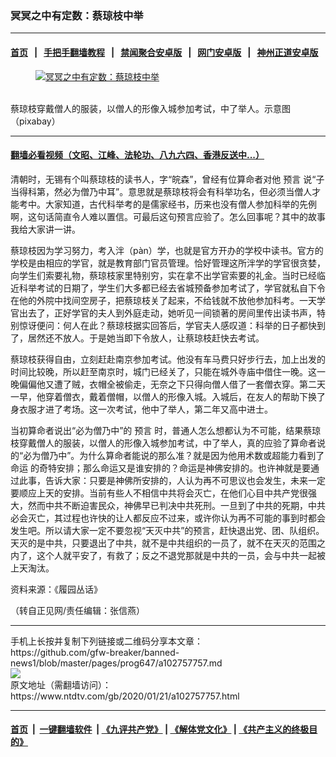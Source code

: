### 冥冥之中有定数：蔡琼枝中举
------------------------

#### [首页](https://github.com/gfw-breaker/banned-news1/blob/master/README.md) &nbsp;&nbsp;|&nbsp;&nbsp; [手把手翻墙教程](https://github.com/gfw-breaker/guides/wiki) &nbsp;&nbsp;|&nbsp;&nbsp; [禁闻聚合安卓版](https://github.com/gfw-breaker/bn-android) &nbsp;&nbsp;|&nbsp;&nbsp; [网门安卓版](https://github.com/oGate2/oGate) &nbsp;&nbsp;|&nbsp;&nbsp; [神州正道安卓版](https://github.com/SzzdOgate/update) 



<div><div class="featured_image">
 <a href="https://i.ntdtv.com/assets/uploads/2020/01/2020-01-22_035641.jpg" target="_blank">
  <figure>
   <img alt="冥冥之中有定数：蔡琼枝中举" src="https://i.ntdtv.com/assets/uploads/2020/01/2020-01-22_035641-800x450.jpg"/>
  </figure><br/>
 </a>
 <span class="caption">
  蔡琼枝穿戴僧人的服装，以僧人的形像入城参加考试，中了举人。示意图（pixabay）
 </span>
</div>
</div><hr/>

#### [翻墙必看视频（文昭、江峰、法轮功、八九六四、香港反送中...）](http://167.172.214.107/home.html)

<div><div class="post_content" itemprop="articleBody">
 <p>
  清朝时，无锡有个叫蔡琼枝的读书人，字“皖森”，曾经有位算命者对他
  <ok href="https://www.ntdtv.com/gb/预言.htm">
   预言
  </ok>
  说“子当得科第，然必为僧乃中耳”。意思就是蔡琼枝将会有科举功名，但必须当僧人才能考中。大家知道，古代科举考的是儒家经书，历来也没有僧人参加科举的先例啊，这句话简直令人难以置信。可最后这句预言应验了。怎么回事呢？其中的故事我给大家讲一讲。
 </p>
 <p>
  蔡琼枝因为学习努力，考入泮（pàn）学，也就是官方开办的学校中读书。官方的学校是由相应的学官，就是教育部门官员管理。恰好管理这所泮学的学官很贪婪，向学生们索要礼物，蔡琼枝家里特别穷，实在拿不出学官索要的礼金。当时已经临近科举考试的日期了，学生们大多都已经去省城预备参加考试了，学官就私自下令在他的外院中找间空房子，把蔡琼枝关了起来，不给钱就不放他参加科考。一天学官出去了，正好学官的夫人到外庭走动，她听见一间锁著的房间里传出读书声，特别惊讶便问：何人在此？蔡琼枝据实回答后，学官夫人感叹道：科举的日子都快到了，居然还不放人。于是她当即下令放人，让蔡琼枝赶快去考试。
 </p>
 <p>
  蔡琼枝获得自由，立刻赶赴南京参加考试。他没有车马费只好步行去，加上出发的时间比较晚，所以赶至南京时，城门已经关了，只能在城外寺庙中借住一晚。这一晚偏偏他又遭了贼，衣帽全被偷走，无奈之下只得向僧人借了一套僧衣穿。第二天一早，他穿着僧衣，戴着僧帽，以僧人的形像入城。入城后，在友人的帮助下换了身衣服才进了考场。这一次考试，他中了举人，第二年又高中进士。
 </p>
 <p>
  当初算命者说出“必为僧乃中”的
  <ok href="https://www.ntdtv.com/gb/预言.htm">
   预言
  </ok>
  时，普通人怎么想都认为不可能，结果蔡琼枝穿戴僧人的服装，以僧人的形像入城参加考试，中了举人，真的应验了算命者说的“必为僧乃中”。为什么算命者能说的那么准？就是因为他用术数或超能力看到了
  <ok href="https://www.ntdtv.com/gb/命运.htm">
   命运
  </ok>
  的奇特安排；那么命运又是谁安排的？命运是神佛安排的。也许神就是要通过此事，告诉大家：只要是神佛所安排的，人认为再不可思议也会发生，未来一定要顺应上天的安排。当前有些人不相信中共将会灭亡，在他们心目中共产党很强大，然而中共不断迫害民众，神佛早已判决中共死刑。一旦到了中共的死期，中共必会灭亡，其过程也许快的让人都反应不过来，或许你认为再不可能的事到时都会发生吧。所以请大家一定不要忽视“天灭中共”的预言，赶快退出党、团、队组织。天灭的是中共，只要退出了中共，就不是中共组织的一员了，就不在天灭的范围之内了，这个人就平安了，有救了；反之不退党那就是中共的一员，会与中共一起被上天淘汰。
 </p>
 <p>
  资料来源：《履园丛话》
 </p>
 <p>
  （转自正见网/责任编辑：张信燕）
 </p>
 <div class="single_ad">
 </div>
</div>
</div>
<hr/>
手机上长按并复制下列链接或二维码分享本文章：<br/>
https://github.com/gfw-breaker/banned-news1/blob/master/pages/prog647/a102757757.md <br/>
<a href='https://github.com/gfw-breaker/banned-news1/blob/master/pages/prog647/a102757757.md'><img src='https://github.com/gfw-breaker/banned-news1/blob/master/pages/prog647/a102757757.md.png'/></a> <br/>
原文地址（需翻墙访问）：https://www.ntdtv.com/gb/2020/01/21/a102757757.html


------------------------
#### [首页](https://github.com/gfw-breaker/banned-news1/blob/master/README.md) &nbsp;|&nbsp; [一键翻墙软件](https://github.com/gfw-breaker/nogfw/blob/master/README.md) &nbsp;| [《九评共产党》](https://github.com/gfw-breaker/9ping.md/blob/master/README.md#九评之一评共产党是什么) | [《解体党文化》](https://github.com/gfw-breaker/jtdwh.md/blob/master/README.md) | [《共产主义的终极目的》](https://github.com/gfw-breaker/gczydzjmd.md/blob/master/README.md)


<img src='http://gfw-breaker.win/banned-news/pages/prog647/a102757757.md' width='0px' height='0px'/>
